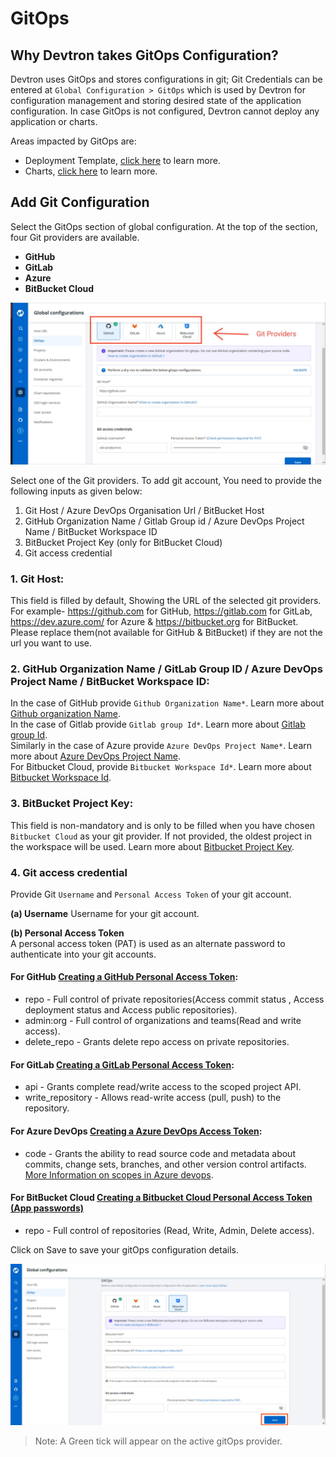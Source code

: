 # GitOps

## Why Devtron takes GitOps Configuration?
Devtron uses GitOps and stores configurations in git; Git Credentials can be entered at `Global Configuration > GitOps` which is used by Devtron for configuration management and storing desired state of the application configuration. 
In case GitOps is not configured, Devtron cannot deploy any application or charts. 


Areas impacted by GitOps are:

* Deployment Template, [click here](https://docs.devtron.ai/user-guide/creating-application/deployment-template) to learn more.
* Charts, [click here](https://docs.devtron.ai/user-guide/deploy-chart) to learn more.


## Add Git Configuration

Select the GitOps section of global configuration. At the top of the section, four Git providers are available.

* **GitHub**
* **GitLab**
* **Azure**
* **BitBucket Cloud**

![](../../setup/global-configurations/images/git-providers.jpg)

Select one of the Git providers. To add git account, You need to provide the following inputs as given below:
1. Git Host / Azure DevOps Organisation Url / BitBucket Host <br />
2. GitHub Organization Name / Gitlab Group id / Azure DevOps Project Name / BitBucket Workspace ID <br />
3. BitBucket Project Key (only for BitBucket Cloud) <br />
4. Git access credential <br />

### 1. Git Host: 

This field is filled by default, Showing the URL of the selected git providers. For example- https://github.com for GitHub, https://gitlab.com for GitLab, https://dev.azure.com/ for Azure & https://bitbucket.org for BitBucket. Please replace them(not available for GitHub & BitBucket) if they are not the url you want to use.

### 2. GitHub Organization Name / GitLab Group ID / Azure DevOps Project Name / BitBucket Workspace ID:

In the case of GitHub provide `Github Organization Name*`. Learn more about [Github organization Name](https://docs.github.com/en/github/setting-up-and-managing-organizations-and-teams/about-organizations). <br />
In the case of Gitlab provide `Gitlab group Id*`. Learn more about [Gitlab group Id](https://docs.gitlab.com/ee/user/group/). <br />
Similarly in the case of Azure provide `Azure DevOps Project Name*`. Learn more about [Azure DevOps Project Name](https://docs.microsoft.com/en-us/azure/devops/organizations/projects/create-project?view=azure-devops&tabs=preview-page). <br />
For Bitbucket Cloud, provide `Bitbucket Workspace Id*`. Learn more about [Bitbucket Workspace Id](https://support.atlassian.com/bitbucket-cloud/docs/what-is-a-workspace/).

### 3. BitBucket Project Key: 

This field is non-mandatory and is only to be filled when you have chosen `Bitbucket Cloud` as your git provider. If not provided, the oldest project in the workspace will be used. Learn more about [Bitbucket Project Key](https://support.atlassian.com/bitbucket-cloud/docs/group-repositories-into-projects/).
### 4. Git access credential

Provide Git `Username` and `Personal Access Token` of your git account. 

**\(a\) Username** 
Username for your git account.

**\(b\) Personal Access Token**  
A personal access token (PAT) is used as an alternate password to authenticate into your git accounts. 

#### For GitHub [Creating a GitHub Personal Access Token](https://docs.github.com/en/github/authenticating-to-github/creating-a-personal-access-token):

* repo - Full control of private repositories(Access commit status , Access deployment status and Access public repositories).
* admin:org - Full control of organizations and teams(Read and write access).
* delete_repo - Grants delete repo access on private repositories.

#### For GitLab [Creating a GitLab Personal Access Token](https://docs.gitlab.com/ee/user/profile/personal_access_tokens.html):

* api - Grants complete read/write access to the scoped project API.
* write_repository - Allows read-write access (pull, push) to the repository. 

#### For Azure DevOps [Creating a Azure DevOps Access Token](https://docs.microsoft.com/en-us/azure/devops/organizations/accounts/use-personal-access-tokens-to-authenticate?view=azure-devops&tabs=preview-page): 

* code - Grants the ability to read source code and metadata about commits, change sets, branches, and other version control artifacts.
[More Information on scopes in Azure devops](https://docs.microsoft.com/en-us/azure/devops/integrate/get-started/authentication/oauth?view=azure-devops#scopes).

#### For BitBucket Cloud [Creating a Bitbucket Cloud Personal Access Token (App passwords)](https://support.atlassian.com/bitbucket-cloud/docs/app-passwords/)

* repo - Full control of repositories (Read, Write, Admin, Delete access). 

Click on Save to save your gitOps configuration details.
 

![](../../setup/global-configurations/images/bit-bucket-cloud.jpg)

> Note: A Green tick will appear on the active gitOps provider.
